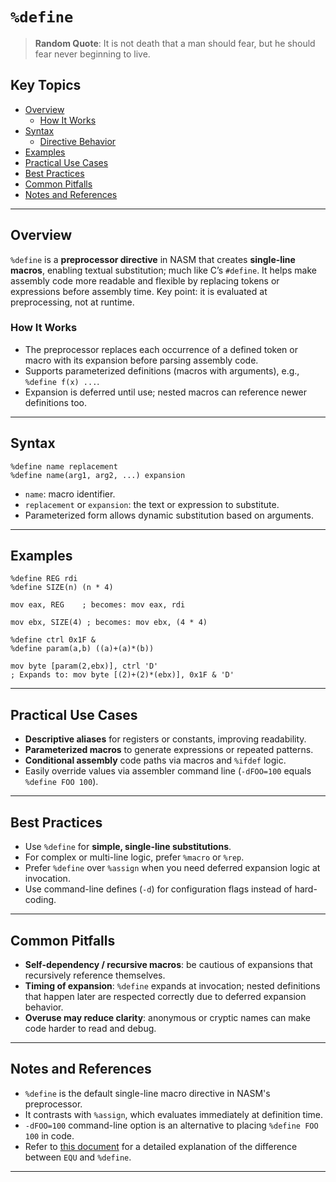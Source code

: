# `%define`

> **Random Quote**: It is not death that a man should fear, but he should fear never beginning to live.

## Key Topics

- [Overview](#overview)
    - [How It Works](#how-it-works)
- [Syntax](#syntax)
    - [Directive Behavior](#directive-behavior)
- [Examples](#examples)
- [Practical Use Cases](#practical-use-cases)
- [Best Practices](#best-practices)
- [Common Pitfalls](#common-pitfalls)
- [Notes and References](#notes-and-references)

---

## Overview

`%define` is a **preprocessor directive** in NASM that creates **single-line macros**, enabling textual substitution; much like C’s `#define`. It helps make assembly code more readable and flexible by replacing tokens or expressions before assembly time. Key point: it is evaluated at preprocessing, not at runtime.

### How It Works

- The preprocessor replaces each occurrence of a defined token or macro with its expansion before parsing assembly code.
- Supports parameterized definitions (macros with arguments), e.g., `%define f(x) ...`.
- Expansion is deferred until use; nested macros can reference newer definitions too.  

---

## Syntax

```assembly
%define name replacement
%define name(arg1, arg2, ...) expansion
````

- `name`: macro identifier.
- `replacement` or `expansion`: the text or expression to substitute.
- Parameterized form allows dynamic substitution based on arguments.  

---

## Examples

```assembly
%define REG rdi
%define SIZE(n) (n * 4)

mov eax, REG    ; becomes: mov eax, rdi

mov ebx, SIZE(4) ; becomes: mov ebx, (4 * 4)
```

```assembly
%define ctrl 0x1F &
%define param(a,b) ((a)+(a)*(b))

mov byte [param(2,ebx)], ctrl 'D'
; Expands to: mov byte [(2)+(2)*(ebx)], 0x1F & 'D'
```

---

## Practical Use Cases

* **Descriptive aliases** for registers or constants, improving readability.
* **Parameterized macros** to generate expressions or repeated patterns.
* **Conditional assembly** code paths via macros and `%ifdef` logic.
* Easily override values via assembler command line (`-dFOO=100` equals `%define FOO 100`).

---

## Best Practices

* Use `%define` for **simple, single-line substitutions**.
* For complex or multi-line logic, prefer `%macro` or `%rep`.
* Prefer `%define` over `%assign` when you need deferred expansion logic at invocation.
* Use command-line defines (`-d`) for configuration flags instead of hard-coding.

---

## Common Pitfalls

* **Self-dependency / recursive macros**: be cautious of expansions that recursively reference themselves.
* **Timing of expansion**: `%define` expands at invocation; nested definitions that happen later are respected correctly due to deferred expansion behavior.
* **Overuse may reduce clarity**: anonymous or cryptic names can make code harder to read and debug.

---

## Notes and References

* `%define` is the default single-line macro directive in NASM's preprocessor.
* It contrasts with `%assign`, which evaluates immediately at definition time.
* `-dFOO=100` command-line option is an alternative to placing `%define FOO 100` in code.
* Refer to [this document](../../Q&A/05_equ_vs_%25define.md) for a detailed explanation of the difference between `EQU` and `%define`.

---
